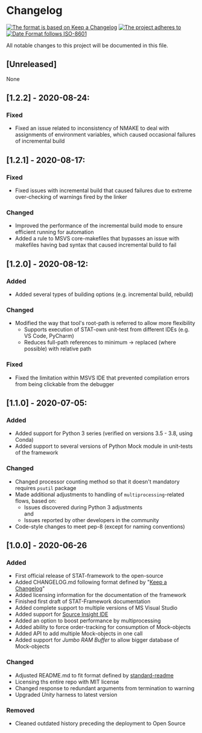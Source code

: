 # Changelog

[![The format is based on Keep a Changelog](https://img.shields.io/badge/Keep%20a%20Changelog-1.0.0-brightgreen?style=plastic)](https://keepachangelog.com/en/1.0.0/)
[![The project adheres to](https://img.shields.io/badge/Semantic%20Versioning-v2.0.0-brightgreen?style=plastic)](https://semver.org/spec/v2.0.0.html)
[![Date Format follows ISO-8601](https://img.shields.io/badge/ISO-8601%20Date%20Format%20-brightgreen?style=plastic)](http://www.iso.org/iso/home/standards/iso8601.htm)

All notable changes to this project will be documented in this file.

<!-- Types of changes:
### Added       - for new features.
### Changed     - for changes in existing functionality.
### Deprecated  - for soon-to-be removed features.
### Removed     - for now removed features.
### Fixed       - for any bug fixes.
### Security    - in case of vulnerabilities.

Release name format: [2.2.1] - 2020-02-02
-->

## [Unreleased]

None

##  [1.2.2] - 2020-08-24:

### Fixed 

- Fixed an issue related to inconsistency of NMAKE to deal with assignments of environment variables, which caused occasional failures of incremental build

##  [1.2.1] - 2020-08-17:

### Fixed 

- Fixed issues with incremental build that caused failures due to extreme over-checking of warnings fired by the linker

### Changed

- Improved the performance of the incremental build mode to ensure efficient running for automation
- Added a rule to MSVS core-makefiles that bypasses an issue with makefiles having bad syntax that caused incremental build to fail

##  [1.2.0] - 2020-08-12:

### Added

- Added several types of building options (e.g. incremental build, rebuild)

### Changed

- Modified the way that tool's root-path is referred to allow more flexibility
    - Supports execution of STAT-own unit-test from different IDEs (e.g. VS Code, PyCharm)
    - Reduces full-path references to minimum -> replaced (where possible) with relative path

### Fixed 

- Fixed the limitation within MSVS IDE that prevented compilation errors from being clickable from the debugger

##  [1.1.0] - 2020-07-05:

### Added

- Added support for Python 3 series (verified on versions 3.5 - 3.8, using Conda)
- Added support to several versions of Python Mock module in unit-tests of the framework

### Changed

- Changed processor counting method so that it doesn't mandatory requires `psutil` package
- Made additional adjustments to handling of `multiprocessing`-related flows, based on: 
    - Issues discovered during Python 3 adjustments  
    and
    - Issues reported by other developers in the community
- Code-style changes to meet pep-8 (except for naming conventions)

## [1.0.0] - 2020-06-26 

### Added

- First official release of STAT-framework to the open-source
- Added CHANGELOG.md following format defined by "[Keep a Changelog](https://keepachangelog.com/en/1.0.0/)"
- Added licensing information for the documentation of the framework
- Finished first draft of STAT-Framework documentation
- Added complete support to multiple versions of MS Visual Studio
- Added support for [Source Insight IDE](https://www.sourceinsight.com/)
- Added an option to boost performance by multiprocessing
- Added ability to force order-tracking for consumption of Mock-objects
- Added API to add multiple Mock-objects in one call
- Added support for _Jumbo RAM Buffer_ to allow bigger database of Mock-objects

### Changed

- Adjusted README.md to fit format defined by [standard-readme](https://github.com/RichardLitt/standard-readme) 
- Licensing ths entire repo with MIT license
- Changed response to redundant arguments from termination to warning
- Upgraded _Unity_ harness to latest version 

### Removed

- Cleaned outdated history preceding the deployment to Open Source 
